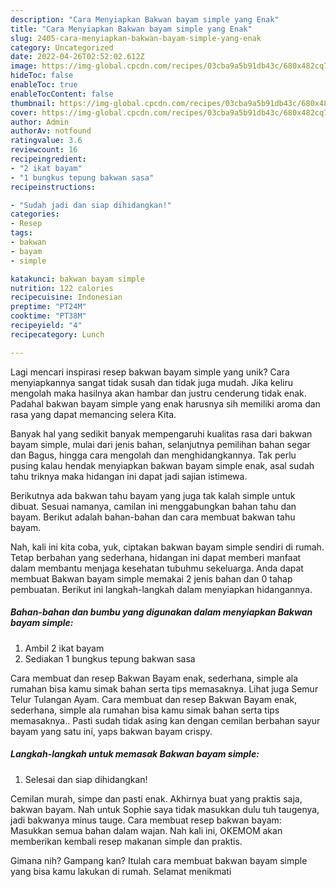 ```yaml
---
description: "Cara Menyiapkan Bakwan bayam simple yang Enak"
title: "Cara Menyiapkan Bakwan bayam simple yang Enak"
slug: 2405-cara-menyiapkan-bakwan-bayam-simple-yang-enak
category: Uncategorized
date: 2022-04-26T02:52:02.612Z
image: https://img-global.cpcdn.com/recipes/03cba9a5b91db43c/680x482cq70/bakwan-bayam-simple-foto-resep-utama.jpg
hideToc: false
enableToc: true
enableTocContent: false
thumbnail: https://img-global.cpcdn.com/recipes/03cba9a5b91db43c/680x482cq70/bakwan-bayam-simple-foto-resep-utama.jpg
cover: https://img-global.cpcdn.com/recipes/03cba9a5b91db43c/680x482cq70/bakwan-bayam-simple-foto-resep-utama.jpg
author: Admin
authorAv: notfound
ratingvalue: 3.6
reviewcount: 16
recipeingredient:
- "2 ikat bayam"
- "1 bungkus tepung bakwan sasa"
recipeinstructions:

- "Sudah jadi dan siap dihidangkan!"
categories:
- Resep
tags:
- bakwan
- bayam
- simple

katakunci: bakwan bayam simple 
nutrition: 122 calories
recipecuisine: Indonesian
preptime: "PT24M"
cooktime: "PT38M"
recipeyield: "4"
recipecategory: Lunch

---
```





Lagi mencari inspirasi resep bakwan bayam simple yang unik? Cara menyiapkannya sangat tidak susah dan tidak juga mudah. Jika keliru mengolah maka hasilnya akan hambar dan justru cenderung tidak enak. Padahal bakwan bayam simple yang enak harusnya sih memiliki aroma dan rasa yang dapat memancing selera Kita.





Banyak hal yang sedikit banyak mempengaruhi kualitas rasa dari bakwan bayam simple, mulai dari jenis bahan, selanjutnya pemilihan bahan segar dan Bagus, hingga cara mengolah dan menghidangkannya. Tak perlu pusing kalau hendak menyiapkan bakwan bayam simple enak,      asal sudah tahu triknya maka hidangan ini dapat jadi sajian istimewa.














Berikutnya ada bakwan tahu bayam yang juga tak kalah simple untuk dibuat. Sesuai namanya, camilan ini menggabungkan bahan tahu dan bayam. Berikut adalah bahan-bahan dan cara membuat bakwan tahu bayam.






Nah, kali ini kita coba, yuk, ciptakan bakwan bayam simple sendiri di rumah. Tetap berbahan yang sederhana, hidangan ini dapat memberi manfaat dalam membantu menjaga kesehatan tubuhmu sekeluarga. Anda dapat membuat Bakwan bayam simple memakai 2 jenis bahan dan 0 tahap pembuatan. Berikut ini langkah-langkah dalam menyiapkan hidangannya.

<!--inarticleads1-->

##### Bahan-bahan dan bumbu yang digunakan dalam menyiapkan Bakwan bayam simple:

1. Ambil 2 ikat bayam
1. Sediakan 1 bungkus tepung bakwan sasa


Cara membuat dan resep Bakwan Bayam enak, sederhana, simple ala rumahan bisa kamu simak bahan serta tips memasaknya. Lihat juga Semur Telur Tulangan Ayam. Cara membuat dan resep Bakwan Bayam enak, sederhana, simple ala rumahan bisa kamu simak bahan serta tips memasaknya.. Pasti sudah tidak asing kan dengan cemilan berbahan sayur bayam yang satu ini, yaps bakwan bayam crispy. 

<!--inarticleads2-->

##### Langkah-langkah untuk memasak Bakwan bayam simple:


1. Selesai dan siap dihidangkan!

Cemilan murah, simpe dan pasti enak. Akhirnya buat yang praktis saja, bakwan bayam. Nah untuk Sophie saya tidak masukkan dulu tuh taugenya, jadi bakwanya minus tauge. Cara membuat resep bakwan bayam: Masukkan semua bahan dalam wajan. Nah kali ini, OKEMOM akan memberikan kembali resep makanan simple dan praktis. 

Gimana nih? Gampang kan? Itulah cara membuat bakwan bayam simple yang bisa kamu lakukan di rumah. Selamat menikmati

